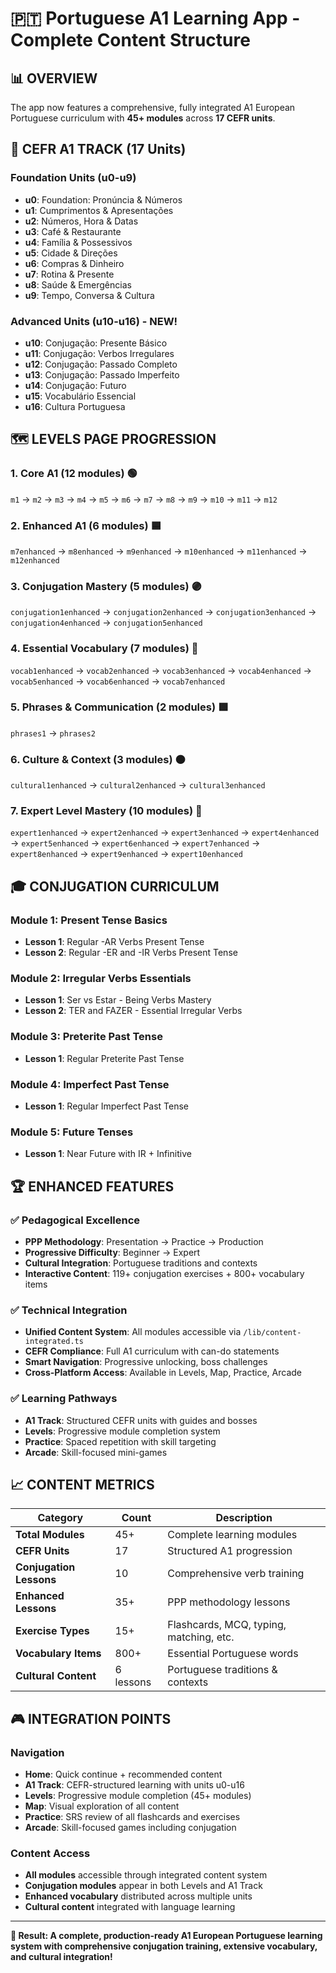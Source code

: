# 🇵🇹 Portuguese A1 Learning App - Complete Content Structure

## 📊 **OVERVIEW**
The app now features a comprehensive, fully integrated A1 European Portuguese curriculum with **45+ modules** across **17 CEFR units**.

## 🎯 **CEFR A1 TRACK (17 Units)**

### **Foundation Units (u0-u9)**
- **u0**: Foundation: Pronúncia & Números
- **u1**: Cumprimentos & Apresentações  
- **u2**: Números, Hora & Datas
- **u3**: Café & Restaurante
- **u4**: Família & Possessivos
- **u5**: Cidade & Direções
- **u6**: Compras & Dinheiro
- **u7**: Rotina & Presente
- **u8**: Saúde & Emergências
- **u9**: Tempo, Conversa & Cultura

### **Advanced Units (u10-u16) - NEW!**
- **u10**: Conjugação: Presente Básico
- **u11**: Conjugação: Verbos Irregulares
- **u12**: Conjugação: Passado Completo
- **u13**: Conjugação: Passado Imperfeito
- **u14**: Conjugação: Futuro
- **u15**: Vocabulário Essencial
- **u16**: Cultura Portuguesa

## 🗺️ **LEVELS PAGE PROGRESSION**

### **1. Core A1 (12 modules)** 🟢
`m1` → `m2` → `m3` → `m4` → `m5` → `m6` → `m7` → `m8` → `m9` → `m10` → `m11` → `m12`

### **2. Enhanced A1 (6 modules)** 🟦  
`m7enhanced` → `m8enhanced` → `m9enhanced` → `m10enhanced` → `m11enhanced` → `m12enhanced`

### **3. Conjugation Mastery (5 modules)** 🟣
`conjugation1enhanced` → `conjugation2enhanced` → `conjugation3enhanced` → `conjugation4enhanced` → `conjugation5enhanced`

### **4. Essential Vocabulary (7 modules)** 🔵
`vocab1enhanced` → `vocab2enhanced` → `vocab3enhanced` → `vocab4enhanced` → `vocab5enhanced` → `vocab6enhanced` → `vocab7enhanced`

### **5. Phrases & Communication (2 modules)** 🟪
`phrases1` → `phrases2`

### **6. Culture & Context (3 modules)** 🟠
`cultural1enhanced` → `cultural2enhanced` → `cultural3enhanced`

### **7. Expert Level Mastery (10 modules)** 🔴
`expert1enhanced` → `expert2enhanced` → `expert3enhanced` → `expert4enhanced` → `expert5enhanced` → `expert6enhanced` → `expert7enhanced` → `expert8enhanced` → `expert9enhanced` → `expert10enhanced`

## 🎓 **CONJUGATION CURRICULUM**

### **Module 1: Present Tense Basics**
- **Lesson 1**: Regular -AR Verbs Present Tense
- **Lesson 2**: Regular -ER and -IR Verbs Present Tense

### **Module 2: Irregular Verbs Essentials**
- **Lesson 1**: Ser vs Estar - Being Verbs Mastery
- **Lesson 2**: TER and FAZER - Essential Irregular Verbs

### **Module 3: Preterite Past Tense**
- **Lesson 1**: Regular Preterite Past Tense

### **Module 4: Imperfect Past Tense**
- **Lesson 1**: Regular Imperfect Past Tense

### **Module 5: Future Tenses**
- **Lesson 1**: Near Future with IR + Infinitive

## 🏆 **ENHANCED FEATURES**

### **✅ Pedagogical Excellence**
- **PPP Methodology**: Presentation → Practice → Production
- **Progressive Difficulty**: Beginner → Expert
- **Cultural Integration**: Portuguese traditions and contexts
- **Interactive Content**: 119+ conjugation exercises + 800+ vocabulary items

### **✅ Technical Integration**
- **Unified Content System**: All modules accessible via `/lib/content-integrated.ts`
- **CEFR Compliance**: Full A1 curriculum with can-do statements
- **Smart Navigation**: Progressive unlocking, boss challenges
- **Cross-Platform Access**: Available in Levels, Map, Practice, Arcade

### **✅ Learning Pathways**
- **A1 Track**: Structured CEFR units with guides and bosses
- **Levels**: Progressive module completion system
- **Practice**: Spaced repetition with skill targeting
- **Arcade**: Skill-focused mini-games

## 📈 **CONTENT METRICS**

| Category | Count | Description |
|----------|-------|-------------|
| **Total Modules** | 45+ | Complete learning modules |
| **CEFR Units** | 17 | Structured A1 progression |
| **Conjugation Lessons** | 10 | Comprehensive verb training |
| **Enhanced Lessons** | 35+ | PPP methodology lessons |
| **Exercise Types** | 15+ | Flashcards, MCQ, typing, matching, etc. |
| **Vocabulary Items** | 800+ | Essential Portuguese words |
| **Cultural Content** | 6 lessons | Portuguese traditions & contexts |

## 🎮 **INTEGRATION POINTS**

### **Navigation**
- **Home**: Quick continue + recommended content
- **A1 Track**: CEFR-structured learning with units u0-u16
- **Levels**: Progressive module completion (45+ modules)
- **Map**: Visual exploration of all content
- **Practice**: SRS review of all flashcards and exercises
- **Arcade**: Skill-focused games including conjugation

### **Content Access**
- **All modules** accessible through integrated content system
- **Conjugation modules** appear in both Levels and A1 Track
- **Enhanced vocabulary** distributed across multiple units
- **Cultural content** integrated with language learning

---

**🎉 Result: A complete, production-ready A1 European Portuguese learning system with comprehensive conjugation training, extensive vocabulary, and cultural integration!** 